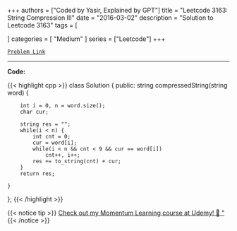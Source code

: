
+++
authors = ["Coded by Yasir, Explained by GPT"]
title = "Leetcode 3163: String Compression III"
date = "2016-03-02"
description = "Solution to Leetcode 3163"
tags = [
    
]
categories = [
    "Medium"
]
series = ["Leetcode"]
+++



[`Problem Link`](https://leetcode.com/problems/string-compression-iii/description/)

---

**Code:**

{{< highlight cpp >}}
class Solution {
public:
    string compressedString(string word) {
        
        int i = 0, n = word.size();
        char cur;
        
        string res = "";
        while(i < n) {
            int cnt = 0;
            cur = word[i];
            while(i < n && cnt < 9 && cur == word[i])
                cnt++, i++;
            res += to_string(cnt) + cur;
        }
        return res;
        
    }
};
{{< /highlight >}}



{{< notice tip >}}
[Check out my Momentum Learning course at Udemy! 🚀 "](https://www.udemy.com/course/blind-75-the-data-structures-and-algorithms-essentials/)
{{< /notice >}}

